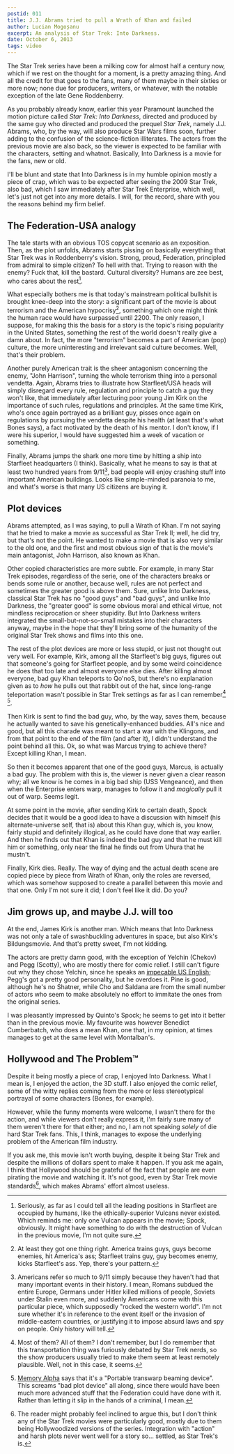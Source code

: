 ```yaml
---
postid: 011
title: J.J. Abrams tried to pull a Wrath of Khan and failed
author: Lucian Mogoșanu
excerpt: An analysis of Star Trek: Into Darkness.
date: October 6, 2013
tags: video
---
```


The Star Trek series have been a milking cow for almost half a century now,
which if we rest on the thought for a moment, is a pretty amazing thing. And
all the credit for that goes to the fans, many of them maybe in their sixties
or more now; none due for producers, writers, or whatever, with the notable
exception of the late Gene Roddenberry.

As you probably already know, earlier this year Paramount launched the motion
picture called *Star Trek: Into Darkness*, directed and produced by the same
guy who directed and produced the prequel *Star Trek*, namely J.J. Abrams, who,
by the way, will also produce Star Wars films soon, further adding to the
confusion of the science-fiction illiterates. The actors from the previous
movie are also back, so the viewer is expected to be familiar with the
characters, setting and whatnot. Basically, Into Darkness is a movie for the
fans, new or old.

I'll be blunt and state that Into Darkness is in my humble opinion mostly a
piece of crap, which was to be expected after seeing the 2009 Star Trek, also
bad, which I saw immediately after Star Trek Enterprise, which well, let's just
not get into any more details. I will, for the record, share with you the
reasons behind my firm belief.

## The Federation-USA analogy

The tale starts with an obvious TOS copycat scenario as an exposition. Then, as
the plot unfolds, Abrams starts pissing on basically everything that Star Trek
was in Roddenberry's vision. Strong, proud, Federation, principled from admiral
to simple citizen? To hell with that. Trying to reason with the enemy? Fuck
that, kill the bastard. Cultural diversity? Humans are zee best, who cares
about the rest[^1].

What especially bothers me is that today's mainstream political bullshit is
brought knee-deep into the story: a significant part of the movie is about
terrorism and the American hypocrisy[^2], something which one might think the
human race would have surpassed until 2200. The only reason, I suppose, for
making this the basis for a story is the topic's rising popularity in the
United States, something the rest of the world doesn't really give a damn
about. In fact, the more "terrorism" becomes a part of American (pop) culture,
the more uninteresting and irrelevant said culture becomes. Well, that's their
problem.

Another purely American trait is the sheer antagonism concerning the enemy,
"John Harrison", turning the whole terrorism thing into a personal vendetta.
Again, Abrams tries to illustrate how Starfleet/USA heads will simply disregard
every rule, regulation and principle to catch a guy they won't like, that
immediately after lecturing poor young Jim Kirk on the importance of such
rules, regulations and principles. At the same time Kirk, who's once again
portrayed as a brilliant guy, pisses once again on regulations by pursuing the
vendetta despite his health (at least that's what Bones says), a fact motivated
by the death of his mentor. I don't know, if I were his superior, I would have
suggested him a week of vacation or something.

Finally, Abrams jumps the shark one more time by hitting a ship into Starfleet
headquarters (I think). Basically, what he means to say is that at least two
hundred years from 9/11[^3], bad people will enjoy crashing stuff into
important American buildings. Looks like simple-minded paranoia to me, and
what's worse is that many US citizens are buying it.

## Plot devices

Abrams attempted, as I was saying, to pull a Wrath of Khan. I'm not saying that
he tried to make a movie as successful as Star Trek II; well, he did try, but
that's not the point. He wanted to make a movie that is also very similar to
the old one, and the first and most obvious sign of that is the movie's main
antagonist, John Harrison, also known as Khan.

Other copied characteristics are more subtle. For example, in many Star Trek
episodes, regardless of the serie, one of the characters breaks or bends some
rule or another, because well, rules are not perfect and sometimes the greater
good is above them. Sure, unlike Into Darkness, classical Star Trek has no
"good guys" and "bad guys", and unlike Into Darkness, the "greater good" is
some obvious moral and ethical virtue, not mindless reciprocation or sheer
stupidity. But Into Darkness writers integrated the small-but-not-so-small
mistakes into their characters anyway, maybe in the hope that they'll bring
some of the humanity of the original Star Trek shows and films into this one.

The rest of the plot devices are more or less stupid, or just not thought out
very well. For example, Kirk, among all the Starfleet's big guys, figures out
that someone's going for Starfleet people, and by some weird coincidence he
does that too late and almost everyone else dies. After killing almost
everyone, bad guy Khan teleports to Qo'noS, but there's no explanation given as
to *how* he pulls out that rabbit out of the hat, since long-range
teleportation wasn't possible in Star Trek settings as far as I can
remember[^4] [^5].

Then Kirk is sent to find the bad guy, who, by the way, saves them, because he
actually wanted to save his genetically-enhanced buddies. All's nice and good,
but all this charade was meant to start a war with the Klingons, and from that
point to the end of the film (and after it), I didn't understand the point
behind all this. Ok, so what was Marcus trying to achieve there? Except killing
Khan, I mean.

So then it becomes apparent that one of the good guys, Marcus, is actually a
bad guy. The problem with this is, the viewer is never given a clear reason
why; all we know is he comes in a big bad ship (USS Vengeance), and then when
the Enterprise enters warp, manages to follow it and *magically* pull it out of
warp. Seems legit.

At some point in the movie, after sending Kirk to certain death, Spock decides
that it would be a good idea to have a discussion with himself (his
alternate-universe self, that is) about this Khan guy, which is, you know,
fairly stupid and definitely illogical, as he could have done that way earlier.
And then he finds out that Khan is indeed the bad guy and that he must kill him
or something, only near the final he finds out from Uhura that he mustn't.

Finally, Kirk dies. Really. The way of dying and the actual death scene are
copied piece by piece from Wrath of Khan, only the roles are reversed, which
was somehow supposed to create a parallel between this movie and that one. Only
I'm not sure it did; I don't feel like it did. Do you?

## Jim grows up, and maybe J.J. will too

At the end, James Kirk is another man. Which means that Into Darkness was not
only a tale of swashbuckling adventures in space, but also Kirk's
Bildungsmovie. And that's pretty sweet, I'm not kidding.

The actors are pretty damn good, with the exception of Yelchin (Chekov) and
Pegg (Scotty), who are mostly there for comic relief. I still can't figure out
why they chose Yelchin, since he speaks an [impecable US English][2]; Pegg's
got a pretty good personality, but he overdoes it. Pine is good, although he's
no Shatner, while Cho and Saldana are from the small number of actors who seem
to make absolutely no effort to immitate the ones from the original series.

I was pleasantly impressed by Quinto's Spock; he seems to get into it better
than in the previous movie. My favourite was however Benedict Cumberbatch, who
does a mean Khan, one that, in my opinion, at times manages to get at the same
level with Montalban's.

## Hollywood and The Problem™

Despite it being mostly a piece of crap, I enjoyed Into Darkness. What I mean
is, I enjoyed the action, the 3D stuff. I also enjoyed the comic relief, some
of the witty replies coming from the more or less stereotypical portrayal of
some characters (Bones, for example).

However, while the funny moments were welcome, I wasn't there for the action,
and while viewers don't really express it, I'm fairly sure many of them weren't
there for that either; and no, I am not speaking *solely* of die hard Star Trek
fans. This, I think, manages to expose the underlying problem of the American
film industry.

If you ask me, this movie isn't worth buying, despite it being Star Trek and
despite the millions of dollars spent to make it happen. If you ask me again, I
think that Hollywood should be grateful of the fact that people are even
pirating the movie and watching it. It's not good, even by Star Trek movie
standards[^6], which makes Abrams' effort almost useless.

[^1]: Seriously, as far as I could tell all the leading positions in Starfleet
are occupied by humans, like the ethically-superior Vulcans never existed.
Which reminds me: only one Vulcan appears in the movie; Spock, obviously. It
might have something to do with the destruction of Vulcan in the previous
movie, I'm not quite sure.

[^2]: At least they got one thing right. America trains guys, guys become
enemies, hit America's ass; Starfleet trains guy, guy becomes enemy, kicks
Starfleet's ass. Yep, there's your pattern.

[^3]: Americans refer so much to 9/11 simply because they haven't had that many
important events in their history. I mean, Romans subdued the entire Europe,
Germans under Hitler killed millions of people, Soviets under Stalin even more,
and suddenly Americans come with this particular piece, which supposedly
"rocked the western world". I'm not sure whether it's in reference to the event
itself or the invasion of middle-eastern countries, or justifying it to impose
absurd laws and spy on people. Only history will tell.

[^4]: Most of them? All of them? I don't remember, but I do remember that this
transportation thing was furiously debated by Star Trek nerds, so the show
producers usually tried to make them seem at least remotely plausible. Well,
not in this case, it seems.

[^5]: [Memory Alpha][1] says that it's a "Portable transwarp beaming device".
This screams "bad plot device" all along, since there would have been much more
advanced stuff that the Federation could have done with it. Rather than letting
it slip in the hands of a criminal, I mean.

[^6]: The reader might probably feel inclined to argue this, but I don't think
any of the Star Trek movies were particularly good, mostly due to them being
Hollywoodized versions of the series. Integration with "action" and harsh plots
never went well for a story so... settled, as Star Trek's is.

[1]: http://en.memory-alpha.org/wiki/Portable_transwarp_beaming_device
[2]: http://www.youtube.com/watch?v=3LsFdM9Xipg
